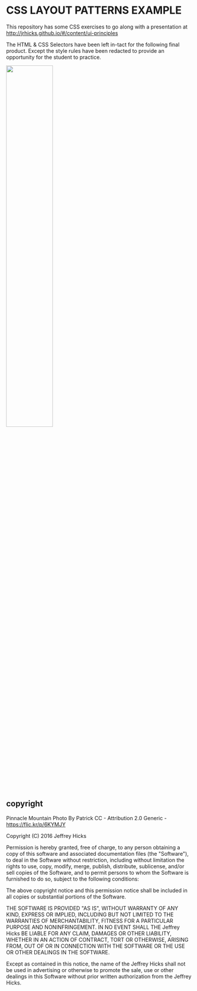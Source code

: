 CSS LAYOUT PATTERNS EXAMPLE
===========

This repository has some CSS exercises to go along with a presentation at http://jrhicks.github.io/#/content/ui-principles

The HTML & CSS Selectors have been left in-tact for the following final product.  Except
the style rules have been redacted to provide an opportunity for the student to practice.

<img width="50%" src="https://raw.githubusercontent.com/jrhicks/css-layout-patterns-example/master/img/finished.png" />


copyright
-----
Pinnacle Mountain Photo By Patrick
CC - Attribution 2.0 Generic - https://flic.kr/p/6KYMJY

Copyright (C) 2016 Jeffrey Hicks

Permission is hereby granted, free of charge, to any person obtaining a copy of this software and associated documentation files (the "Software"), to deal in the Software without restriction, including without limitation the rights to use, copy, modify, merge, publish, distribute, sublicense, and/or sell copies of the Software, and to permit persons to whom the Software is furnished to do so, subject to the following conditions:

The above copyright notice and this permission notice shall be included in all copies or substantial portions of the Software.

THE SOFTWARE IS PROVIDED "AS IS", WITHOUT WARRANTY OF ANY KIND, EXPRESS OR IMPLIED, INCLUDING BUT NOT LIMITED TO THE WARRANTIES OF MERCHANTABILITY, FITNESS FOR A PARTICULAR PURPOSE AND NONINFRINGEMENT. IN NO EVENT SHALL THE Jeffrey Hicks BE LIABLE FOR ANY CLAIM, DAMAGES OR OTHER LIABILITY, WHETHER IN AN ACTION OF CONTRACT, TORT OR OTHERWISE, ARISING FROM, OUT OF OR IN CONNECTION WITH THE SOFTWARE OR THE USE OR OTHER DEALINGS IN THE SOFTWARE.

Except as contained in this notice, the name of the Jeffrey Hicks shall not be used in advertising or otherwise to promote the sale, use or other dealings in this Software without prior written authorization from the Jeffrey Hicks.
